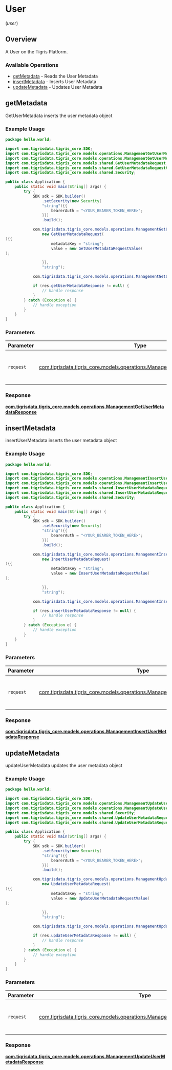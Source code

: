 # User
(*user*)

## Overview

A User on the Tigris Platform.

### Available Operations

* [getMetadata](#getmetadata) - Reads the User Metadata
* [insertMetadata](#insertmetadata) - Inserts User Metadata
* [updateMetadata](#updatemetadata) - Updates User Metadata

## getMetadata

GetUserMetadata inserts the user metadata object

### Example Usage

```java
package hello.world;

import com.tigrisdata.tigris_core.SDK;
import com.tigrisdata.tigris_core.models.operations.ManagementGetUserMetadataRequest;
import com.tigrisdata.tigris_core.models.operations.ManagementGetUserMetadataResponse;
import com.tigrisdata.tigris_core.models.shared.GetUserMetadataRequest;
import com.tigrisdata.tigris_core.models.shared.GetUserMetadataRequestValue;
import com.tigrisdata.tigris_core.models.shared.Security;

public class Application {
    public static void main(String[] args) {
        try {
            SDK sdk = SDK.builder()
                .setSecurity(new Security(
                "string"){{
                    bearerAuth = "<YOUR_BEARER_TOKEN_HERE>";
                }})
                .build();

            com.tigrisdata.tigris_core.models.operations.ManagementGetUserMetadataRequest req = new ManagementGetUserMetadataRequest(
                new GetUserMetadataRequest(
){{
                    metadataKey = "string";
                    value = new GetUserMetadataRequestValue(
);

                }},
                "string");

            com.tigrisdata.tigris_core.models.operations.ManagementGetUserMetadataResponse res = sdk.user.getMetadata(req);

            if (res.getUserMetadataResponse != null) {
                // handle response
            }
        } catch (Exception e) {
            // handle exception
        }
    }
}
```

### Parameters

| Parameter                                                                                                                                    | Type                                                                                                                                         | Required                                                                                                                                     | Description                                                                                                                                  |
| -------------------------------------------------------------------------------------------------------------------------------------------- | -------------------------------------------------------------------------------------------------------------------------------------------- | -------------------------------------------------------------------------------------------------------------------------------------------- | -------------------------------------------------------------------------------------------------------------------------------------------- |
| `request`                                                                                                                                    | [com.tigrisdata.tigris_core.models.operations.ManagementGetUserMetadataRequest](../../models/operations/ManagementGetUserMetadataRequest.md) | :heavy_check_mark:                                                                                                                           | The request object to use for the request.                                                                                                   |


### Response

**[com.tigrisdata.tigris_core.models.operations.ManagementGetUserMetadataResponse](../../models/operations/ManagementGetUserMetadataResponse.md)**


## insertMetadata

insertUserMetadata inserts the user metadata object

### Example Usage

```java
package hello.world;

import com.tigrisdata.tigris_core.SDK;
import com.tigrisdata.tigris_core.models.operations.ManagementInsertUserMetadataRequest;
import com.tigrisdata.tigris_core.models.operations.ManagementInsertUserMetadataResponse;
import com.tigrisdata.tigris_core.models.shared.InsertUserMetadataRequest;
import com.tigrisdata.tigris_core.models.shared.InsertUserMetadataRequestValue;
import com.tigrisdata.tigris_core.models.shared.Security;

public class Application {
    public static void main(String[] args) {
        try {
            SDK sdk = SDK.builder()
                .setSecurity(new Security(
                "string"){{
                    bearerAuth = "<YOUR_BEARER_TOKEN_HERE>";
                }})
                .build();

            com.tigrisdata.tigris_core.models.operations.ManagementInsertUserMetadataRequest req = new ManagementInsertUserMetadataRequest(
                new InsertUserMetadataRequest(
){{
                    metadataKey = "string";
                    value = new InsertUserMetadataRequestValue(
);

                }},
                "string");

            com.tigrisdata.tigris_core.models.operations.ManagementInsertUserMetadataResponse res = sdk.user.insertMetadata(req);

            if (res.insertUserMetadataResponse != null) {
                // handle response
            }
        } catch (Exception e) {
            // handle exception
        }
    }
}
```

### Parameters

| Parameter                                                                                                                                          | Type                                                                                                                                               | Required                                                                                                                                           | Description                                                                                                                                        |
| -------------------------------------------------------------------------------------------------------------------------------------------------- | -------------------------------------------------------------------------------------------------------------------------------------------------- | -------------------------------------------------------------------------------------------------------------------------------------------------- | -------------------------------------------------------------------------------------------------------------------------------------------------- |
| `request`                                                                                                                                          | [com.tigrisdata.tigris_core.models.operations.ManagementInsertUserMetadataRequest](../../models/operations/ManagementInsertUserMetadataRequest.md) | :heavy_check_mark:                                                                                                                                 | The request object to use for the request.                                                                                                         |


### Response

**[com.tigrisdata.tigris_core.models.operations.ManagementInsertUserMetadataResponse](../../models/operations/ManagementInsertUserMetadataResponse.md)**


## updateMetadata

updateUserMetadata updates the user metadata object

### Example Usage

```java
package hello.world;

import com.tigrisdata.tigris_core.SDK;
import com.tigrisdata.tigris_core.models.operations.ManagementUpdateUserMetadataRequest;
import com.tigrisdata.tigris_core.models.operations.ManagementUpdateUserMetadataResponse;
import com.tigrisdata.tigris_core.models.shared.Security;
import com.tigrisdata.tigris_core.models.shared.UpdateUserMetadataRequest;
import com.tigrisdata.tigris_core.models.shared.UpdateUserMetadataRequestValue;

public class Application {
    public static void main(String[] args) {
        try {
            SDK sdk = SDK.builder()
                .setSecurity(new Security(
                "string"){{
                    bearerAuth = "<YOUR_BEARER_TOKEN_HERE>";
                }})
                .build();

            com.tigrisdata.tigris_core.models.operations.ManagementUpdateUserMetadataRequest req = new ManagementUpdateUserMetadataRequest(
                new UpdateUserMetadataRequest(
){{
                    metadataKey = "string";
                    value = new UpdateUserMetadataRequestValue(
);

                }},
                "string");

            com.tigrisdata.tigris_core.models.operations.ManagementUpdateUserMetadataResponse res = sdk.user.updateMetadata(req);

            if (res.updateUserMetadataResponse != null) {
                // handle response
            }
        } catch (Exception e) {
            // handle exception
        }
    }
}
```

### Parameters

| Parameter                                                                                                                                          | Type                                                                                                                                               | Required                                                                                                                                           | Description                                                                                                                                        |
| -------------------------------------------------------------------------------------------------------------------------------------------------- | -------------------------------------------------------------------------------------------------------------------------------------------------- | -------------------------------------------------------------------------------------------------------------------------------------------------- | -------------------------------------------------------------------------------------------------------------------------------------------------- |
| `request`                                                                                                                                          | [com.tigrisdata.tigris_core.models.operations.ManagementUpdateUserMetadataRequest](../../models/operations/ManagementUpdateUserMetadataRequest.md) | :heavy_check_mark:                                                                                                                                 | The request object to use for the request.                                                                                                         |


### Response

**[com.tigrisdata.tigris_core.models.operations.ManagementUpdateUserMetadataResponse](../../models/operations/ManagementUpdateUserMetadataResponse.md)**

